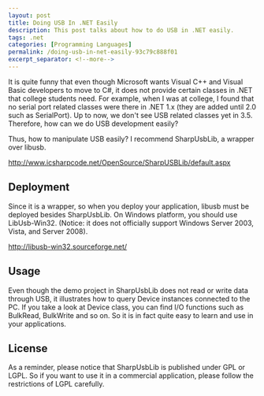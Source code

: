 ```yaml
---
layout: post
title: Doing USB In .NET Easily
description: This post talks about how to do USB in .NET easily.
tags: .net
categories: [Programming Languages]
permalink: /doing-usb-in-net-easily-93c79c888f01
excerpt_separator: <!--more-->
---
```

It is quite funny that even though Microsoft wants Visual C++ and Visual Basic developers to move to C#, it does not provide certain classes in .NET that college students need. For example, when I was at college, I found that no serial port related classes were there in .NET 1.x (they are added until 2.0 such as SerialPort). Up to now, we don't see USB related classes yet in 3.5. Therefore, how can we do USB development easily?
<!--more-->

Thus, how to manipulate USB easily? I recommend SharpUsbLib, a wrapper over libusb.

http://www.icsharpcode.net/OpenSource/SharpUSBLib/default.aspx

## Deployment

Since it is a wrapper, so when you deploy your application, libusb must be deployed besides SharpUsbLib. On Windows platform, you should use LibUsb-Win32. (Notice: it does not officially support Windows Server 2003, Vista, and Server 2008).

http://libusb-win32.sourceforge.net/

## Usage

Even though the demo project in SharpUsbLib does not read or write data through USB, it illustrates how to query Device instances connected to the PC. If you take a look at Device class, you can find I/O functions such as BulkRead, BulkWrite and so on. So it is in fact quite easy to learn and use in your applications.

## License

As a reminder, please notice that SharpUsbLib is published under GPL or LGPL. So if you want to use it in a commercial application, please follow the restrictions of LGPL carefully.
